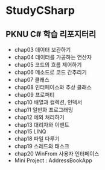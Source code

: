 # StudyCSharp
PKNU C# 학습 리포지터리
---
- chap03 데이터 보관하기
- chap04 데이터를 가공하는 연산자
- chap05 코드의 흐름 제어하기
- chap06 메소드로 코드 간추리기
- chap07 클래스
- chap08 인터페이스와 추상 클래스
- chap09 프로퍼티
- chap10 배열과 컬렉션, 인덱서
- chap11 일반화 프로그래밍
- chap12 예외 처리하기
- chap13 대리자와 이벤트
- chap15 LINQ
- chap18 파일 다루기
- chap19 스레드와 태스크
- chap20 WinFrom 사용자 인터페이스
- Mini Project : AddressBookApp
